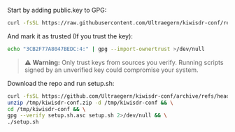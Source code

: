 Start by adding public.key to GPG:
```bash
curl -fsSL https://raw.githubusercontent.com/Ultraegern/kiwisdr-conf/refs/heads/main/public.key | gpg --import
```
And mark it as trusted (If you trust the key):
```bash
echo "3CB2F77A8047BEDC:4:" | gpg --import-ownertrust >/dev/null
```
> ⚠️ **Warning:** Only trust keys from sources you verify. Running scripts signed by an unverified key could compromise your system.

Download the repo and run setup.sh:
```bash
curl -fsSL https://github.com/Ultraegern/kiwisdr-conf/archive/refs/heads/main.zip -o /tmp/kiwisdr-conf.zip && \
unzip /tmp/kiwisdr-conf.zip -d /tmp/kiwisdr-conf && \
cd /tmp/kiwisdr-conf && \
gpg --verify setup.sh.asc setup.sh 2>/dev/null && \
./setup.sh
```
